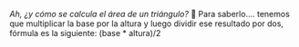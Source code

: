 _Ah, ¿y cómo se calcula el área de un triángulo?_ :eyes: Para saberlo....
tenemos que multiplicar la base por la altura y luego dividir ese resultado por dos, fórmula es la siguiente: (base * altura)/2